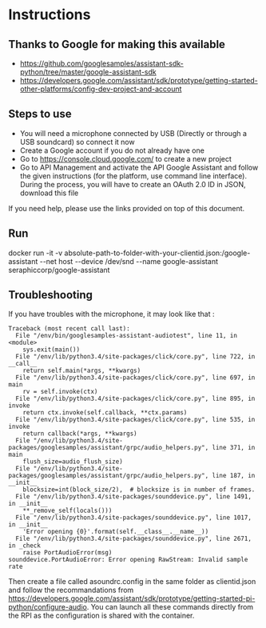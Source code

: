 # Instructions

## Thanks to Google for making this available
- https://github.com/googlesamples/assistant-sdk-python/tree/master/google-assistant-sdk
- https://developers.google.com/assistant/sdk/prototype/getting-started-other-platforms/config-dev-project-and-account

## Steps to use
* You will need a microphone connected by USB (Directly or through a USB soundcard) so connect it now
* Create a Google account if you do not already have one
* Go to https://console.cloud.google.com/ to create a new project
* Go to API Management and activate the API Google Assistant and follow the given instructions (for the platform, use command line interface). During the process, you will have to create an OAuth 2.0 ID in JSON, download this file

If you need help, please use the links provided on top of this document.


## Run
docker run -it -v absolute-path-to-folder-with-your-clientid.json:/google-assistant --net host --device /dev/snd --name google-assistant seraphiccorp/google-assistant

## Troubleshooting
If you have troubles with the microphone, it may look like that :
```
Traceback (most recent call last):
  File "/env/bin/googlesamples-assistant-audiotest", line 11, in <module>
    sys.exit(main())
  File "/env/lib/python3.4/site-packages/click/core.py", line 722, in __call__
    return self.main(*args, **kwargs)
  File "/env/lib/python3.4/site-packages/click/core.py", line 697, in main
    rv = self.invoke(ctx)
  File "/env/lib/python3.4/site-packages/click/core.py", line 895, in invoke
    return ctx.invoke(self.callback, **ctx.params)
  File "/env/lib/python3.4/site-packages/click/core.py", line 535, in invoke
    return callback(*args, **kwargs)
  File "/env/lib/python3.4/site-packages/googlesamples/assistant/grpc/audio_helpers.py", line 371, in main
    flush_size=audio_flush_size)
  File "/env/lib/python3.4/site-packages/googlesamples/assistant/grpc/audio_helpers.py", line 187, in __init__
    blocksize=int(block_size/2),  # blocksize is in number of frames.
  File "/env/lib/python3.4/site-packages/sounddevice.py", line 1491, in __init__
    **_remove_self(locals()))
  File "/env/lib/python3.4/site-packages/sounddevice.py", line 1017, in __init__
    'Error opening {0}'.format(self.__class__.__name__))
  File "/env/lib/python3.4/site-packages/sounddevice.py", line 2671, in _check
    raise PortAudioError(msg)
sounddevice.PortAudioError: Error opening RawStream: Invalid sample rate
```

Then create a file called asoundrc.config in the same folder as clientid.json and follow the recommandations from https://developers.google.com/assistant/sdk/prototype/getting-started-pi-python/configure-audio. You can launch all these commands directly from the RPI as the configuration is shared with the container.
